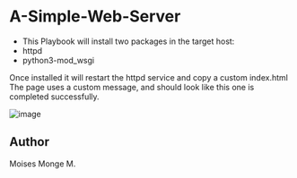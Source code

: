 # A-Simple-Web-Server
- This Playbook will install two packages in the target host:
- httpd
- python3-mod_wsgi

Once installed it will restart the httpd service and copy a custom index.html
The page uses a custom message, and should look like this one is completed successfully.

![image](https://user-images.githubusercontent.com/14948712/117051383-b7672800-acd3-11eb-9154-13725a6dd47b.png)

## Author 
Moises Monge M.
